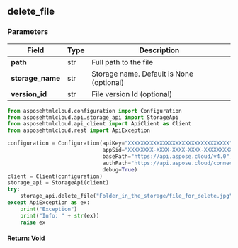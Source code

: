 ## delete_file

### Parameters
| Field             | Type | Description                              |
|-------------------|------|------------------------------------------|
| **path**          | str  | Full path to the file                    |
| **storage_name**  | str  | Storage name. Default is None (optional) |
| **version_id**    | str  | File version Id (optional)               |


```python
from asposehtmlcloud.configuration import Configuration
from asposehtmlcloud.api.storage_api import StorageApi
from asposehtmlcloud.api_client import ApiClient as Client
from asposehtmlcloud.rest import ApiException

configuration = Configuration(apiKey="XXXXXXXXXXXXXXXXXXXXXXXXXXXXXXXX",
                              appSid="XXXXXXXX-XXXX-XXXX-XXXX-XXXXXXXXXXXX",
                              basePath="https://api.aspose.cloud/v4.0",
                              authPath="https://api.aspose.cloud/connect/token",
                              debug=True)
client = Client(configuration)
storage_api = StorageApi(client)
try:
    storage_api.delete_file("Folder_in_the_storage/file_for_delete.jpg");
except ApiException as ex:
    print("Exception")
    print("Info: " + str(ex))
    raise ex
```
#### Return: Void
